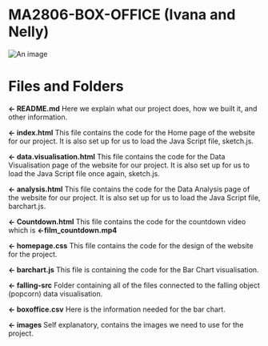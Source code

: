 # MA2806-BOX-OFFICE (Ivana and Nelly)

![An image](website-layout.png)

# Files and Folders

**← README.md** Here we explain what our project does, how we built it, and other information.

**← index.html** This file contains the code for the Home page of the website for our project. It is also set up for us to load the Java Script file, sketch.js.

**← data.visualisation.html** This file contains the code for the Data Visualisation page of the website for our project. It is also set up for us to load the Java Script file once again, sketch.js.

**← analysis.html** This file contains the code for the Data Analysis page of the website for our project. It is also set up for us to load the Java Script file, barchart.js.

**← Countdown.html** This file contains the code for the countdown video which is **←film_countdown.mp4**

**← homepage.css** This file contains the code for the design of the website for the project.

**← barchart.js** This file is containing the code for the Bar Chart visualisation.

**← falling-src** Folder containing all of the files connected to the falling object (popcorn) data visualisation.

**← boxoffice.csv** Here is the information needed for the bar chart.

**← images** Self explanatory, contains the images we need to use for the project.